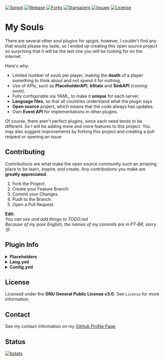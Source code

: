 [![Spigot][spigot-shield]][spigot-url] [![Release][release-shield]][release-url] [![Forks][forks-shield]][forks-url] [![Stargazers][stars-shield]][stars-url] [![Issues][issues-shield]][issues-url] [![License][license-shield]][license-url] 

# My Souls

There are several other soul plugins for spigot, however, I couldn't find any that would please my taste, so I ended up creating this open source project so surprising that it will be the last one you will be looking for on the internet.

Here's why:

* Limited number of souls per player, making the **death** of a player something to think about and not spend it for nothing.
* Use of APIs, such as **PlaceholderAPI**, **bStats** and **SinkAPI** *(coming soon)*.
* Fully configurable via YAML, to make it **unique** for each server.
* **Language files**, so that all countries understand what the plugin says
* **Open source** project, which means that the code always has updates.
* Own **Event API** for implementations in other plugins.

Of course, there aren't perfect plugins, since each need tends to be different. So I will be adding more and more features to this project. You may also suggest improvements by forking this project and creating a pull request or opening an issue

## Contributing

Contributions are what make the open source community such an amazing place to be learn, inspire, and create. Any contributions you make are **greatly appreciated**.

1. Fork the Project.
2. Create your Feature Branch.
3. Commit your Changes.
4. Push to the Branch.
5. Open a Pull Request.


**Edit:**<br>
*You can see and add things to TODO.md <br>
Because of my poor English, the names of my commits are in PT-BR, sorry. 😢*

## Plugin Info
 
<details>
 <summary><b>Placeholders</b></summary> 
 
 ```yaml
Below is the list of placeholders that the plugin offers the PlaceholderAPI extension to be used in any other plugin.:

 - %mysouls_soulscount%: returns the player's amount of souls.
 - %mysouls_soulscount_<player>%: returns the number of souls he has from a player.
 - %mysouls_playercount%: returns the number of unique players of their souls.
 - %mysouls_soulsratio%: returns the ratio from soulscount and playercount.
```
</details>

<details>
 <summary><b>Lang.yml</b></summary> 
 
  ```yaml
commands:
  unknown-argument: "&4Oops! &7Unknown argument."
  menu-command: "menu"

messages:
    page: "&7Page"
    credits: "&dCredits:"

    forward: "&aForward"
    backward: "&cBackward"

    soul-added: "&aYay! &7Soul added."
    souls-added: "&aYay! &7Souls added."
    soul-removed: "&eDone! &7Soul removed."
    coins-removed: "&eDone! &7Withdrawn coins."
    soul-64-limit: "&4Oops! &7You can only have 64 souls per player."
    dont-have-soul: "&4Oops! &7You don't have this player's soul."
    dont-have-souls: "&4Oops! &7Insufficient coins."

    death-message: "&4Oops! &7You died and one of your souls went to: &f{player}&7."
    death-message-fail: "&4Ah! &7You died but did not lose souls because you had none."
    kill-message: "&aYay! &7You killed the player: &f{player}&7 and won a soul."
    kill-message-fail: "&4Ah! &7The player you killed doesn't have enough souls to transfer you."

    soul-chat-message: "\n&eWrite in chat, the &fPlayer Name&e to remove or &f*&e to any soul.\n "
    coin-chat-message: "\n&eWrite in the chat the amount of the soul to be withdrawn in coins:\n "

    not-a-number: "&4Oops! &7{text} isn't a number."
    cannot-use: "&4Oops! &7You can't put the coin on the floor."
    inventory-full: "&4Oops! &7Your inventory is full."
    player-not-found: "&4Oops! &7Player not found."
    inventory-database-closed: "&4Oops! &7Closed inventory due to database shutdown."

menus:
  ranking:
    name: "&6Ranking"
    lore:
      - "&7Soul's ranking:"
      - ""
      - "&cComing soon..."

  your-wallet:
    name: "&6Your Wallet."
    lore:
      - "&eThis inventory represents"
      - "&eyour souls wallet."
      - ""
      - "&eSouls: &f{souls}"
      - "&ePlayers: &f{players}"
      - "&eAvarage: &f{average}"
      - "&eMore souls from: &f{more-souls}" 

  withdraw-souls:
    name: "&7Withdraw soul"
    lore:
      - "&fClick here to collect"
      - "&fa soul in a soul head"

  withdraw-coins:
    name: "&7Withdraw coins"
    lore:
      - "&fClick here to collect"
      - "&fa soul in a coin head"

  inventory-soul:
    name: "&e{player}"
    lore:
      -  "&7 * &fPlayer's soul &7* "

itens:
  soul:
    name: "&6{player}'s soul"
    lore:
      - "&fThis item is a soul that can be"
      - "&fcollected again, but it can also"
      - "&fbe used as a block and a "
      - "&fcommercial item."
      - ""
      - "&fWithdrawer: &e{wallet}"
      - ""
      - "&cBe careful! When placing the soul"
      - "&con the floor, its value will be lost."

  coin:
    name: "&6Soul Coin"
    lore:
      - "&eThis coin was a soul and now"
      - "&ecan be only used as tradable item"
  ```
</details>

<details>
 <summary><b>Config.yml</b></summary> 
 
```yaml
  souls:
  initial-souls: 2
  
itens:
  coin-head-url: "http://textures.minecraft.net/texture/77b9dfd281deaef2628ad5840d45bcda436d6626847587f3ac76498a51c861"
  
  soul-head-url: "http://textures.minecraft.net/texture/35b116dc769d6d5726f12a24f3f186f839427321e82f4138775a4c40367a49"
  
  trophy-head-url: "http://textures.minecraft.net/texture/e34a592a79397a8df3997c43091694fc2fb76c883a76cce89f0227e5c9f1dfe"
```
</details>

## License
Licensed under the **GNU General Public License v3.0**. See `License` for more information.


## Contact
See my contact information on my [GitHub Profile Page](https://github.com/ArthurFiorette).


## Status

[![bstats]][bstats-url]

<!-- Links -->
<!-- Shields -->
[forks-shield]: https://img.shields.io/github/forks/Hazork/MySouls?style=flat-square
[forks-url]: hhttps://github.com/Hazork/MySouls/network/members
[stars-shield]: https://img.shields.io/github/stars/Hazork/MySouls?style=flat-square
[stars-url]: https://github.com/Hazork/MySouls/stargazers
[issues-shield]: https://img.shields.io/github/issues/Hazork/MySouls?style=flat-square
[issues-url]: https://github.com/Hazork/MySouls/issues
[license-shield]: https://img.shields.io/github/license/Hazork/MySouls?style=flat-square
[license-url]: https://github.com/Hazork/MySouls/blob/main/LICENSE
[release-shield]: https://img.shields.io/github/v/release/hazork/mysouls?style=flat-square
[release-url]: https://github.com/Hazork/MySouls/releases
[spigot-shield]: http://img.shields.io/badge/Spigot-%20-yellow?style=flat-square
[spigot-url]: https://www.spigotmc.org/resources/my-souls-1-8-1-8-9.86749/

<!-- Urls -->
[bstats]: https://bstats.org/signatures/bukkit/MySouls.svg
[bstats-url]: https://bstats.org/plugin/bukkit/MySouls/9601
[twitter-url]: https://twitter.com/Hazork_
[steam-url]: https://steamcommunity.com/profiles/76561198850668121
